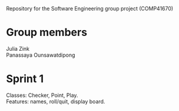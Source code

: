 Repository for the Software Engineering group project (COMP41670)

# Group members
Julia Zink  
Panassaya Ounsawatdipong  

# Sprint 1

Classes: Checker, Point, Play.   
Features: names, roll/quit, display board.  
